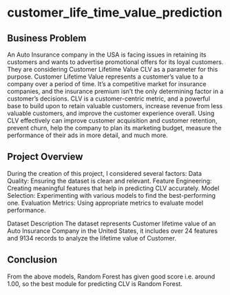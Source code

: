 # customer_life_time_value_prediction

## Business Problem
An Auto Insurance company in the USA is facing issues in retaining its customers and wants to advertise promotional offers for its loyal customers. They are considering Customer Lifetime Value CLV as a parameter for this purpose. Customer Lifetime Value represents a customer’s value to a company over a period of time. It’s a competitive market for insurance companies, and the insurance premium isn’t the only determining factor in a customer’s decisions. CLV is a customer-centric metric, and a powerful base to build upon to retain valuable customers, increase revenue from less valuable customers, and improve the customer experience overall. Using CLV effectively can improve customer acquisition and customer retention, prevent churn, help the company to plan its marketing budget, measure the performance of their ads in more detail, and much more.

## Project Overview
During the creation of this project, I considered several factors: 
Data Quality: Ensuring the dataset is clean and relevant. Feature Engineering: Creating meaningful features that help in predicting CLV accurately. 
Model Selection: Experimenting with various models to find the best-performing one. 
Evaluation Metrics: Using appropriate metrics to evaluate model performance.

Dataset Description
The dataset represents Customer lifetime value of an Auto Insurance Company in the United States, it includes over 24 features and 9134 records to analyze the lifetime value of Customer.

## Conclusion
From the above models, Random Forest has given good score i.e. around 1.00, so the best module for predicting CLV is Random Forest.
